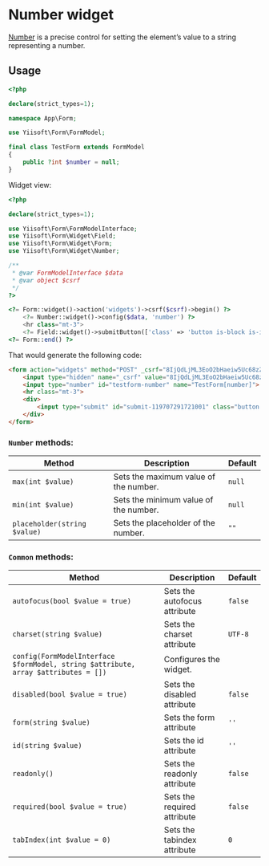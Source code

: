 # Number widget

[Number](https://www.w3.org/TR/2012/WD-html-markup-20120329/input.number.html) is a precise control for setting the element’s value to a string representing a number.

## Usage

```php
<?php

declare(strict_types=1);

namespace App\Form;

use Yiisoft\Form\FormModel;

final class TestForm extends FormModel
{
    public ?int $number = null;
}
```

Widget view:

```php
<?php

declare(strict_types=1);

use Yiisoft\Form\FormModelInterface;
use Yiisoft\Form\Widget\Field;
use Yiisoft\Form\Widget\Form;
use Yiisoft\Form\Widget\Number;

/**
 * @var FormModelInterface $data
 * @var object $csrf
 */
?>

<?= Form::widget()->action('widgets')->csrf($csrf)->begin() ?>
    <?= Number::widget()->config($data, 'number') ?>
    <hr class="mt-3">
    <?= Field::widget()->submitButton(['class' => 'button is-block is-info is-fullwidth', 'value' => 'Save']) ?>
<?= Form::end() ?>
```

That would generate the following code:

```html
<form action="widgets" method="POST" _csrf="8IjQdLjML3EoO2bHaeiw5Uc68zZI4Wy1KbFuIpOIXDKA57xCi595J25UNbFZjdK3NEiwXQC-AONj-w911-UXWA==">
    <input type="hidden" name="_csrf" value="8IjQdLjML3EoO2bHaeiw5Uc68zZI4Wy1KbFuIpOIXDKA57xCi595J25UNbFZjdK3NEiwXQC-AONj-w911-UXWA==">
    <input type="number" id="testform-number" name="TestForm[number]">
    <hr class="mt-3">
    <div>
        <input type="submit" id="submit-119707291721001" class="button is-block is-info is-fullwidth" name="submit-119707291721001" value="Save">
    </div>
</form>
```

### `Number` methods:

Method | Description | Default
-------|-------------|---------
`max(int $value)` | Sets the maximum value of the number. | `null`
`min(int $value)` | Sets the minimum value of the number. | `null`
`placeholder(string $value)` | Sets the placeholder of the number. | `""`

### `Common` methods:

Method | Description | Default
-------|-------------|---------
`autofocus(bool $value = true)` | Sets the autofocus attribute | `false`
`charset(string $value)` | Sets the charset attribute | `UTF-8`
`config(FormModelInterface $formModel, string $attribute, array $attributes = [])` | Configures the widget. |
`disabled(bool $value = true)` | Sets the disabled attribute | `false`
`form(string $value)` | Sets the form attribute | `''`
`id(string $value)` | Sets the id attribute | `''`
`readonly()` | Sets the readonly attribute | `false`
`required(bool $value = true)` | Sets the required attribute | `false`
`tabIndex(int $value = 0)` | Sets the tabindex attribute | `0`
